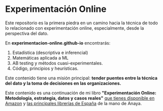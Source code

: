 # Experimentación Online

Este repositorio es la primera piedra en un camino hacia la técnica de todo lo relacionado con experimentación online, especialmente, desde la perspectiva del dato.

En **experimentacion-online.github-io** encontrarás:

1. Estadística (descriptiva e inferencial)
2. Matemáticas aplicada a ML
3. AB testing y métodos cuasi-experimentales.
4. Código, principios y heurísticas.

Este contenido tiene una misión principal: **tender puentes entre la técnica del dato y la toma de decisiones en las organizaciones.**

Este contenido es una continuación de mi libro **"Experimentación Online: Metodología, estrategia, datos y casos reales"** [que tienes disponible en Amazon](https://www.amazon.es/Experimentaci%C3%B3n-online-Metodolog%C3%ADa-estrategia-reales/dp/8441549184) y [las principales librerías de España](https://anayamultimedia.es/libro/social-media/experimentacion-online-ubaldo-hervas-olvera-9788441549180/) de la mano de Anaya.
 
